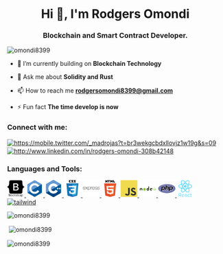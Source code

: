 <h1 align="center">Hi 👋, I'm Rodgers Omondi</h1>
<h3 align="center">Blockchain and Smart Contract Developer.</h3>

<p align="left"> <img src="https://komarev.com/ghpvc/?username=omondi8399&label=Profile%20views&color=0e75b6&style=flat" alt="omondi8399" /> </p>


- 🌱 I’m currently building on  **Blockchain Technology**

- 💬 Ask me about **Solidity and Rust**

- 📫 How to reach me **rodgersomondi8399@gmail.com**

- ⚡ Fun fact **The time develop is now**

<h3 align="left">Connect with me:</h3>
<p align="left">
<a href="https://twitter.com/https://mobile.twitter.com/_madrojas?t=br3wekgcbdxllovjz1w19g&s=09" target="blank"><img align="center" src="https://raw.githubusercontent.com/rahuldkjain/github-profile-readme-generator/master/src/images/icons/Social/twitter.svg" alt="https://mobile.twitter.com/_madrojas?t=br3wekgcbdxllovjz1w19g&s=09" height="30" width="40" /></a>
<a href="https://linkedin.com/in/http://www.linkedin.com/in/rodgers-omondi-308b42148" target="blank"><img align="center" src="https://raw.githubusercontent.com/rahuldkjain/github-profile-readme-generator/master/src/images/icons/Social/linked-in-alt.svg" alt="http://www.linkedin.com/in/rodgers-omondi-308b42148" height="30" width="40" /></a>
</p>

<h3 align="left">Languages and Tools:</h3>
<p align="left"> <a href="https://getbootstrap.com" target="_blank" rel="noreferrer"> <img src="https://raw.githubusercontent.com/devicons/devicon/master/icons/bootstrap/bootstrap-plain-wordmark.svg" alt="bootstrap" width="40" height="40"/> </a> <a href="https://www.cprogramming.com/" target="_blank" rel="noreferrer"> <img src="https://raw.githubusercontent.com/devicons/devicon/master/icons/c/c-original.svg" alt="c" width="40" height="40"/> </a> <a href="https://www.w3schools.com/cpp/" target="_blank" rel="noreferrer"> <img src="https://raw.githubusercontent.com/devicons/devicon/master/icons/cplusplus/cplusplus-original.svg" alt="cplusplus" width="40" height="40"/> </a> <a href="https://www.w3schools.com/css/" target="_blank" rel="noreferrer"> <img src="https://raw.githubusercontent.com/devicons/devicon/master/icons/css3/css3-original-wordmark.svg" alt="css3" width="40" height="40"/> </a> <a href="https://expressjs.com" target="_blank" rel="noreferrer"> <img src="https://raw.githubusercontent.com/devicons/devicon/master/icons/express/express-original-wordmark.svg" alt="express" width="40" height="40"/> </a> <a href="https://www.w3.org/html/" target="_blank" rel="noreferrer"> <img src="https://raw.githubusercontent.com/devicons/devicon/master/icons/html5/html5-original-wordmark.svg" alt="html5" width="40" height="40"/> </a> <a href="https://developer.mozilla.org/en-US/docs/Web/JavaScript" target="_blank" rel="noreferrer"> <img src="https://raw.githubusercontent.com/devicons/devicon/master/icons/javascript/javascript-original.svg" alt="javascript" width="40" height="40"/> </a> <a href="https://nodejs.org" target="_blank" rel="noreferrer"> <img src="https://raw.githubusercontent.com/devicons/devicon/master/icons/nodejs/nodejs-original-wordmark.svg" alt="nodejs" width="40" height="40"/> </a> <a href="https://www.php.net" target="_blank" rel="noreferrer"> <img src="https://raw.githubusercontent.com/devicons/devicon/master/icons/php/php-original.svg" alt="php" width="40" height="40"/> </a> <a href="https://reactjs.org/" target="_blank" rel="noreferrer"> <img src="https://raw.githubusercontent.com/devicons/devicon/master/icons/react/react-original-wordmark.svg" alt="react" width="40" height="40"/> </a> <a href="https://tailwindcss.com/" target="_blank" rel="noreferrer"> <img src="https://www.vectorlogo.zone/logos/tailwindcss/tailwindcss-icon.svg" alt="tailwind" width="40" height="40"/> </a> </p>

<p><img align="left" src="https://github-readme-stats.vercel.app/api/top-langs?username=omondi8399&show_icons=true&locale=en&layout=compact" alt="omondi8399" /></p><br>

<p>&nbsp;<img align="center" src="https://github-readme-stats.vercel.app/api?username=omondi8399&show_icons=true&locale=en" alt="omondi8399" /></p>

<p><img align="center" src="https://github-readme-streak-stats.herokuapp.com/?user=omondi8399&" alt="omondi8399" /></p>
